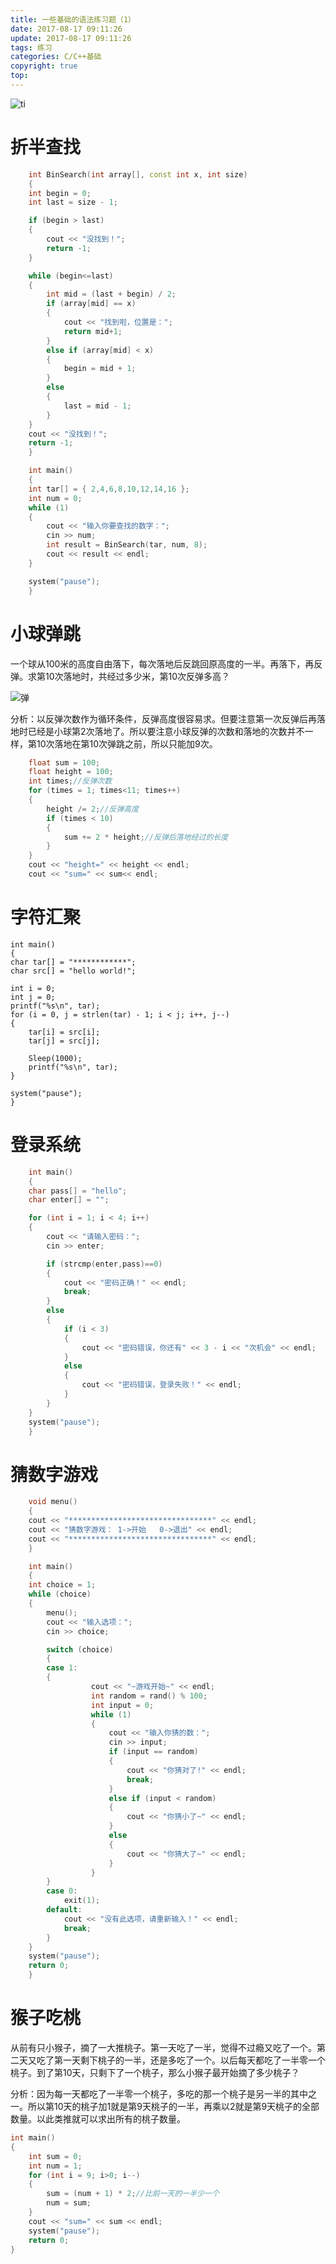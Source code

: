 ```yaml
---
title: 一些基础的语法练习题（1）
date: 2017-08-17 09:11:26
update: 2017-08-17 09:11:26
tags: 练习
categories: C/C++基础
copyright: true
top:
---
```



![ti ](http://ou7wdump3.bkt.clouddn.com/mmexport1502445532172.jpg)


<!-- more -->



# 折半查找 #

```C++
	int BinSearch(int array[], const int x, int size)
	{
	int begin = 0;
	int last = size - 1;

	if (begin > last)
	{
		cout << "没找到！";
		return -1;
	}

	while (begin<=last)
	{
		int mid = (last + begin) / 2;
		if (array[mid] == x)
		{
			cout << "找到啦，位置是：";
			return mid+1;
		}
		else if (array[mid] < x)
		{
			begin = mid + 1;
		}
		else
		{
			last = mid - 1;
		}
	}
	cout << "没找到！";
	return -1;
	}

	int main()
	{
	int tar[] = { 2,4,6,8,10,12,14,16 };
	int num = 0;
	while (1)
	{
		cout << "输入你要查找的数字：";
		cin >> num;
		int result = BinSearch(tar, num, 8);
		cout << result << endl;
	}

	system("pause");
	}
```

# 小球弹跳 #

一个球从100米的高度自由落下，每次落地后反跳回原高度的一半。再落下，再反弹。求第10次落地时，共经过多少米，第10次反弹多高？


![弹](http://ou7wdump3.bkt.clouddn.com/%E5%8F%8D%E5%BC%B9.PNG)

分析：以反弹次数作为循环条件，反弹高度很容易求。但要注意第一次反弹后再落地时已经是小球第2次落地了。所以要注意小球反弹的次数和落地的次数并不一样，第10次落地在第10次弹跳之前，所以只能加9次。


```C++
    float sum = 100;
	float height = 100;
	int times;//反弹次数
	for (times = 1; times<11; times++)
	{
		height /= 2;//反弹高度
		if (times < 10)
		{
			sum += 2 * height;//反弹后落地经过的长度
		}
	}
	cout << "height=" << height << endl;
	cout << "sum=" << sum<< endl;
```

# 字符汇聚 #


    int main()
	{
	char tar[] = "************";
	char src[] = "hello world!";

	int i = 0;
	int j = 0;
	printf("%s\n", tar);
	for (i = 0, j = strlen(tar) - 1; i < j; i++, j--)
	{
		tar[i] = src[i];
		tar[j] = src[j];

		Sleep(1000);
		printf("%s\n", tar);
	}

	system("pause");
	}


# 登录系统 #


```C++
	int main()
	{
	char pass[] = "hello";
	char enter[] = "";

	for (int i = 1; i < 4; i++)
	{
		cout << "请输入密码：";
		cin >> enter;

		if (strcmp(enter,pass)==0)
		{
			cout << "密码正确！" << endl;
			break;
		}
		else
		{
			if (i < 3)
			{
				cout << "密码错误，你还有" << 3 - i << "次机会" << endl;
			}
			else
			{
				cout << "密码错误，登录失败！" << endl;
			}
		}
	}
	system("pause");
	}
```

# 猜数字游戏 #


```C++
    void menu()
	{
	cout << "********************************" << endl;
	cout << "猜数字游戏： 1->开始   0->退出" << endl;
	cout << "********************************" << endl;
	}

	int main()
	{
	int choice = 1;
	while (choice)
	{
		menu();
		cout << "输入选项：";
		cin >> choice;

		switch (choice)
		{
		case 1:
		{
				  cout << "~游戏开始~" << endl;
				  int random = rand() % 100;
				  int input = 0;
				  while (1)
				  {
					  cout << "输入你猜的数：";
					  cin >> input;
					  if (input == random)
					  {
						  cout << "你猜对了!" << endl;
						  break;
					  }
					  else if (input < random)
					  {
						  cout << "你猜小了~" << endl;
					  }
					  else
					  {
						  cout << "你猜大了~" << endl;
					  }
				  }
		}
		case 0:
			exit(1);
		default:
			cout << "没有此选项，请重新输入！" << endl;
			break;
		}
	}
	system("pause");
	return 0;
	}
```

# 猴子吃桃 #

从前有只小猴子，摘了一大推桃子。第一天吃了一半，觉得不过瘾又吃了一个。第二天又吃了第一天剩下桃子的一半，还是多吃了一个。以后每天都吃了一半零一个桃子。到了第10天，只剩下了一个桃子，那么小猴子最开始摘了多少桃子？

分析：因为每一天都吃了一半零一个桃子，多吃的那一个桃子是另一半的其中之一。所以第10天的桃子加1就是第9天桃子的一半，再乘以2就是第9天桃子的全部数量。以此类推就可以求出所有的桃子数量。

```C++
int main()
{
	int sum = 0;
	int num = 1;
	for (int i = 9; i>0; i--)
	{
		sum = (num + 1) * 2;//比前一天的一半少一个
		num = sum;
	}
	cout << "sum=" << sum << endl;
	system("pause");
	return 0;
}
```